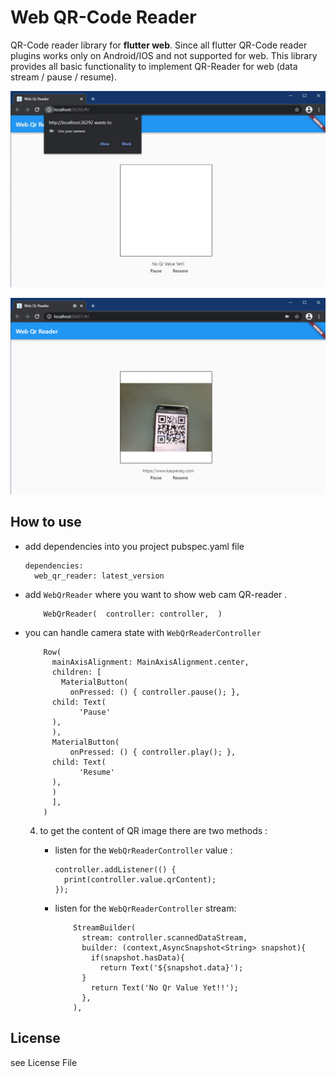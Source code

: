 
# Web QR-Code Reader
QR-Code reader library for **flutter web**.
  Since all flutter QR-Code reader plugins works only on Android/IOS and not supported for web.
  This library provides all basic functionality to implement QR-Reader for web (data stream / pause / resume).

![allow access](https://github.com/IbrahimTabba/web-qr-reader/blob/0.0.1/example/images/1.png?raw=true)

![scan qr](https://github.com/IbrahimTabba/web-qr-reader/blob/0.0.1/example/images/2.png?raw=true)


## How to use 
 -  add dependencies into you project pubspec.yaml file
	```
	dependencies:
	  web_qr_reader: latest_version
	```
 -  add  `WebQrReader` where you want to show web cam QR-reader .
	```
		WebQrReader(  controller: controller,  )
	```
 -  you can handle camera state with `WebQrReaderController`
	```
		Row(  
		  mainAxisAlignment: MainAxisAlignment.center,  
		  children: [  
		    MaterialButton(  
		      onPressed: () { controller.pause(); },  
		  child: Text(  
		        'Pause'  
		  ),  
		  ),  
		  MaterialButton(  
		      onPressed: () { controller.play(); },  
		  child: Text(  
		        'Resume'  
		  ),  
		  )  
		  ],  
		)
	```
	4.  to get the content of QR image there are two methods : 
		 
		 - listen for the `WebQrReaderController` value :
			```
			controller.addListener(() {  
			  print(controller.value.qrContent);  
			});
			```
		- listen for the `WebQrReaderController` stream:
			```
				StreamBuilder(  
				  stream: controller.scannedDataStream,  
				  builder: (context,AsyncSnapshot<String> snapshot){  
				    if(snapshot.hasData){  
				      return Text('${snapshot.data}');  
				  }  
				    return Text('No Qr Value Yet!!');  
				  },  
				),
			```

## License

see License File

